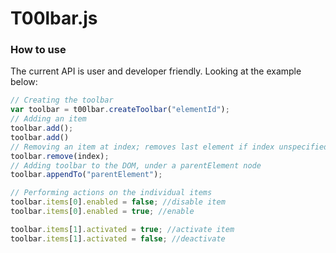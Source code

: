 # T00lbar.js

### How to use

The current API is user and developer friendly. Looking at the example below:

```javascript
// Creating the toolbar
var toolbar = t00lbar.createToolbar("elementId");
// Adding an item
toolbar.add();
toolbar.add()
// Removing an item at index; removes last element if index unspecified
toolbar.remove(index);
// Adding toolbar to the DOM, under a parentElement node
toolbar.appendTo("parentElement");

// Performing actions on the individual items
toolbar.items[0].enabled = false; //disable item
toolbar.items[0].enabled = true; //enable

toolbar.items[1].activated = true; //activate item
toolbar.items[1].activated = false; //deactivate
```
